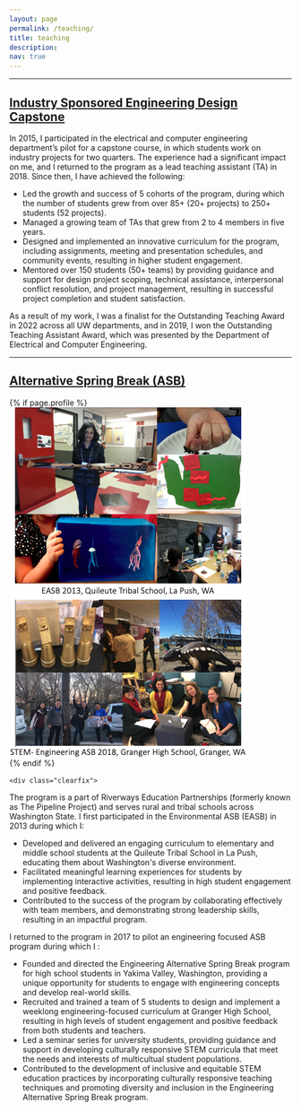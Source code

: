 ```yaml
---
layout: page
permalink: /teaching/
title: teaching
description: 
nav: true
---
```

<hr>

## <a href= "https://www.ece.uw.edu/entrepreneurship/entrepreneurial-capstone/">Industry Sponsored Engineering Design Capstone</a>

In 2015, I participated in the electrical and computer engineering department’s pilot for a capstone course, in which students work on industry projects for two quarters. The experience had a significant impact on me, and I returned to the program as a lead teaching assistant (TA) in 2018. Since then, I have achieved the following:

- Led the growth and success of 5 cohorts of the program, during which the number of students grew from over 85+ (20+ projects) to 250+ students (52 projects).
- Managed a growing team of TAs that grew from 2 to 4 members in five years.
- Designed and implemented an innovative curriculum for the program, including assignments, meeting and presentation schedules, and community events, resulting in higher student engagement.
- Mentored over 150 students (50+ teams) by providing guidance and support for design project scoping, technical assistance, interpersonal conflict resolution, and project management, resulting in successful project completion and student satisfaction.

As a result of my work, I was a finalist for the Outstanding Teaching Award in 2022 across all UW departments, and in 2019, I won the Outstanding Teaching Assistant Award, which was presented by the Department of Electrical and Computer Engineering.

<hr>

## <a href = "https://cele.uw.edu/students/opportunities/riverways/">Alternative Spring Break (ASB)</a>

 <article>
    {% if page.profile %}
    <div class="profile float-{% if page.profile.align == 'left' %}left{% else %}right{% endif %}">
        <img class="img-fluid z-depth-1 rounded" src="/assets/img/asb_1317.png">
    </div>
    {% endif %}

    <div class="clearfix">
The program is a part of Riverways Education Partnerships (formerly known as The Pipeline Project) and serves rural and tribal schools across Washington State.  I first participated in the Environmental ASB (EASB) in 2013 during which I:
- Developed and delivered an engaging curriculum to elementary and middle school students at the Quileute Tribal School in La Push, educating them about Washington's diverse environment.
- Facilitated meaningful learning experiences for students by implementing interactive activities, resulting in high student engagement and positive feedback.
- Contributed to the success of the program by collaborating effectively with team members, and demonstrating strong leadership skills, resulting in an impactful program.

I returned to the program in 2017 to pilot an engineering focused ASB program during which I : 
- Founded and directed the Engineering Alternative Spring Break program for high school students in Yakima Valley, Washington, providing a unique opportunity for students to engage with engineering concepts and develop real-world skills.
- Recruited and trained a team of 5 students to design and implement a weeklong engineering-focused curriculum at Granger High School, resulting in high levels of student engagement and positive feedback from both students and teachers.
- Led a seminar series for university students, providing guidance and support in developing culturally responsive STEM curricula that meet the needs and interests of multicultual student populations.
- Contributed to the development of inclusive and equitable STEM education practices by incorporating culturally responsive teaching techniques and promoting diversity and inclusion in the Engineering Alternative Spring Break program.
    </div>
  </article>

